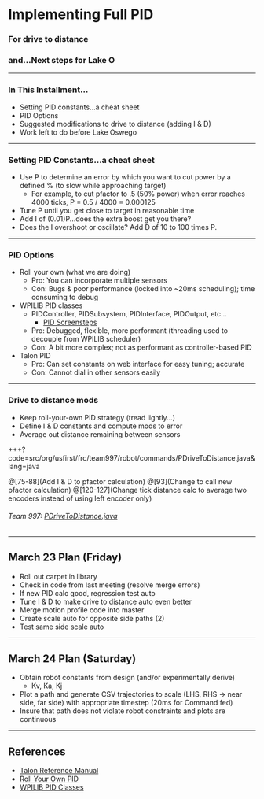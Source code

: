 # Implementing Full PID

### For drive to distance
### and...Next steps for Lake O

---

### In This Installment...

- Setting PID constants...a cheat sheet
- PID Options
- Suggested modifications to drive to distance (adding I & D)
- Work left to do before Lake Oswego

---

### Setting PID Constants...a cheat sheet

- Use P to determine an error by which you want to cut power by a defined % (to slow while approaching target)
  - For example, to cut pfactor to .5 (50% power) when error reaches 4000 ticks, P = 0.5 / 4000 = 0.000125
- Tune P until you get close to target in reasonable time
- Add I of (0.01)P...does the extra boost get you there?
- Does the I overshoot or oscillate?  Add D of 10 to 100 times P.

---

### PID Options

- Roll your own (what we are doing)
  - Pro: You can incorporate multiple sensors
  - Con: Bugs & poor performance (locked into ~20ms scheduling); time consuming to debug
- WPILIB PID classes
  - PIDController, PIDSubsystem, PIDInterface, PIDOutput, etc...
    - [PID Screensteps](https://wpilib.screenstepslive.com/s/3120/m/7912/l/79828-operating-the-robot-with-feedback-from-sensors-pid-control)
  - Pro: Debugged, flexible, more performant (threading used to decouple from WPILIB scheduler)
  - Con: A bit more complex; not as performant as controller-based PID
- Talon PID
  - Pro: Can set constants on web interface for easy tuning; accurate
  - Con: Cannot dial in other sensors easily
  
---

### Drive to distance mods

- Keep roll-your-own PID strategy (tread lightly...)
- Define I & D constants and compute mods to error
- Average out distance remaining between sensors

+++?code=src/org/usfirst/frc/team997/robot/commands/PDriveToDistance.java&lang=java

@[75-88](Add I & D to pfactor calculation)
@[93](Change to call new pfactor calculation)
@[120-127](Change tick distance calc to average two encoders instead of using left encoder only)

###### Team 997: [PDriveToDistance.java](https://github.com/Team997Coders/2018PowerUp/src/org/usfirst/frc/team997/robot/commands/PDriveToDistance.java)

---

## March 23 Plan (Friday) 

- Roll out carpet in library
- Check in code from last meeting (resolve merge errors)
- If new PID calc good, regression test auto
- Tune I & D to make drive to distance auto even better
- Merge motion profile code into master
- Create scale auto for opposite side paths (2)
- Test same side scale auto

---

## March 24 Plan (Saturday)

- Obtain robot constants from design (and/or experimentally derive)
  - Kv, Ka, Kj
- Plot a path and generate CSV trajectories to scale (LHS, RHS -> near side, far side) with appropriate timestep (20ms for Command fed)
- Insure that path does not violate robot constraints and plots are continuous

---

## References

- [Talon Reference Manual](https://github.com/CrossTheRoadElec/Phoenix-Documentation/raw/master/Talon%20SRX%20Victor%20SPX%20-%20Software%20Reference%20Manual.pdf)
- [Roll Your Own PID](http://frc-pdr.readthedocs.io/en/latest/control/pid_control.html)
- [WPILIB PID Classes](http://frc-pdr.readthedocs.io/en/latest/control/using_WPILIB's_pid_controller.html)
